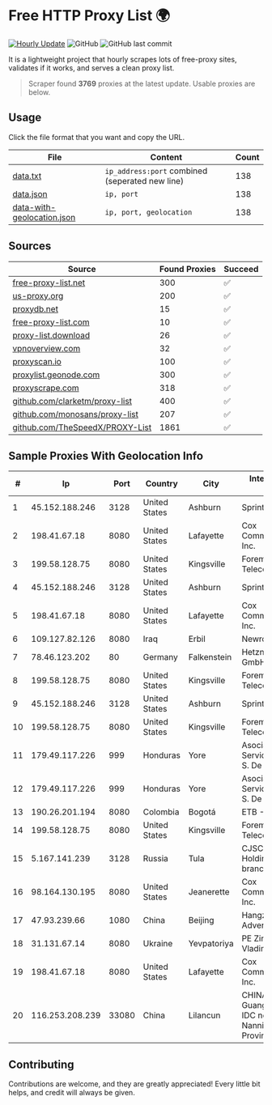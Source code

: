 
# Free HTTP Proxy List 🌍

[![Hourly Update](https://github.com/mertguvencli/http-proxy-list/actions/workflows/main.yml/badge.svg?branch=main)](https://github.com/mertguvencli/http-proxy-list/actions/workflows/main.yml)
![GitHub](https://img.shields.io/github/license/mertguvencli/http-proxy-list)
![GitHub last commit](https://img.shields.io/github/last-commit/mertguvencli/http-proxy-list)

It is a lightweight project that hourly scrapes lots of free-proxy sites, validates if it works, and serves a clean proxy list.


> Scraper found **3769** proxies at the latest update. Usable proxies are below.

## Usage

Click the file format that you want and copy the URL.


|File|Content|Count|
|----|-------|-----|
|[data.txt](https://raw.githubusercontent.com/mertguvencli/http-proxy-list/main/proxy-list/data.txt)|`ip_address:port` combined (seperated new line)|138|
|[data.json](https://raw.githubusercontent.com/mertguvencli/http-proxy-list/main/proxy-list/data.json)|`ip, port`|138|
|[data-with-geolocation.json](https://raw.githubusercontent.com/mertguvencli/http-proxy-list/main/proxy-list/data-with-geolocation.json)|`ip, port, geolocation`|138|

## Sources

|Source|Found Proxies|Succeed|
|------|-------------|-------|
|[free-proxy-list.net](https://free-proxy-list.net)|300|✅|
|[us-proxy.org](https://www.us-proxy.org)|200|✅|
|[proxydb.net](http://proxydb.net)|15|✅|
|[free-proxy-list.com](https://free-proxy-list.com/?page=&port=&type%5B%5D=http&type%5B%5D=https&up_time=0&search=Search)|10|✅|
|[proxy-list.download](https://www.proxy-list.download/HTTP)|26|✅|
|[vpnoverview.com](https://vpnoverview.com/privacy/anonymous-browsing/free-proxy-servers)|32|✅|
|[proxyscan.io](https://www.proxyscan.io)|100|✅|
|[proxylist.geonode.com](https://proxylist.geonode.com/api/proxy-list?limit=300&page=1&sort_by=lastChecked&sort_type=desc&protocols=http,https)|300|✅|
|[proxyscrape.com](https://api.proxyscrape.com/v2/?request=displayproxies&protocol=http&timeout=10000&country=all&ssl=all&anonymity=all)|318|✅|
|[github.com/clarketm/proxy-list](https://raw.githubusercontent.com/clarketm/proxy-list/master/proxy-list-raw.txt)|400|✅|
|[github.com/monosans/proxy-list](https://raw.githubusercontent.com/monosans/proxy-list/main/proxies/http.txt)|207|✅|
|[github.com/TheSpeedX/PROXY-List](https://raw.githubusercontent.com/TheSpeedX/PROXY-List/master/http.txt)|1861|✅|


## Sample Proxies With Geolocation Info

|#|Ip|Port|Country|City|Internet Service Provider|
|-|--|----|-------|----|-------------------------|
|1|45.152.188.246|3128|United States|Ashburn|Sprint|
|2|198.41.67.18|8080|United States|Lafayette|Cox Communications Inc.|
|3|199.58.128.75|8080|United States|Kingsville|Foremost Telecommunications|
|4|45.152.188.246|3128|United States|Ashburn|Sprint|
|5|198.41.67.18|8080|United States|Lafayette|Cox Communications Inc.|
|6|109.127.82.126|8080|Iraq|Erbil|Newroz Telecom|
|7|78.46.123.202|80|Germany|Falkenstein|Hetzner Online GmbH|
|8|199.58.128.75|8080|United States|Kingsville|Foremost Telecommunications|
|9|45.152.188.246|3128|United States|Ashburn|Sprint|
|10|199.58.128.75|8080|United States|Kingsville|Foremost Telecommunications|
|11|179.49.117.226|999|Honduras|Yore|Asociacion De Servicio De Internet S. De RL.|
|12|179.49.117.226|999|Honduras|Yore|Asociacion De Servicio De Internet S. De RL.|
|13|190.26.201.194|8080|Colombia|Bogotá|ETB - Colombia|
|14|199.58.128.75|8080|United States|Kingsville|Foremost Telecommunications|
|15|5.167.141.239|3128|Russia|Tula|CJSC "ER-Telecom Holding" Tula branch|
|16|98.164.130.195|8080|United States|Jeanerette|Cox Communications Inc.|
|17|47.93.239.66|1080|China|Beijing|Hangzhou Alibaba Advertising Co|
|18|31.131.67.14|8080|Ukraine|Yevpatoriya|PE Zinstein Hariton Vladimirovich|
|19|198.41.67.18|8080|United States|Lafayette|Cox Communications Inc.|
|20|116.253.208.239|33080|China|Lilancun|CHINATELECOM Guangxi Nanning IDC networkdescr: Nanning, Guangxi Province, P.R.|



## Contributing

Contributions are welcome, and they are greatly appreciated! Every
little bit helps, and credit will always be given.


